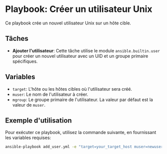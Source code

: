 # Playbook: Créer un utilisateur Unix

Ce playbook crée un nouvel utilisateur Unix sur un hôte cible.

## Tâches

- **Ajouter l'utilisateur**: Cette tâche utilise le module `ansible.builtin.user` pour créer un nouvel utilisateur avec un UID et un groupe primaire spécifiques.

## Variables

- `target`: L'hôte ou les hôtes cibles où l'utilisateur sera créé.
- `muser`: Le nom de l'utilisateur à créer.
- `mgroup`: Le groupe primaire de l'utilisateur. La valeur par défaut est la valeur de `muser`.

## Exemple d'utilisation

Pour exécuter ce playbook, utilisez la commande suivante, en fournissant les variables requises:

```bash
ansible-playbook add_user.yml -e "target=your_target_host muser=newuser"
```
